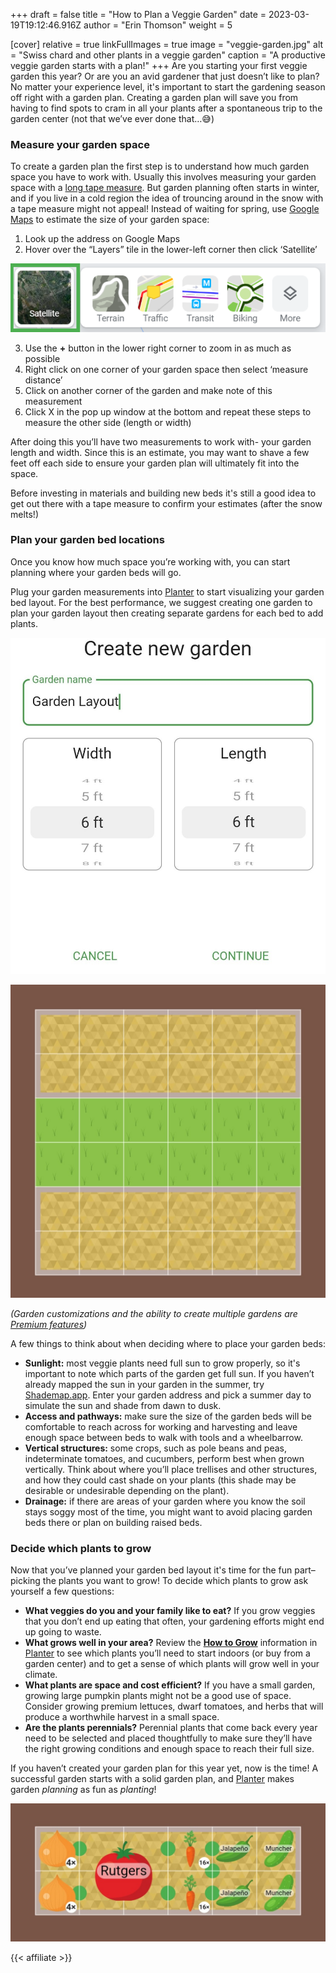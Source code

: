 +++
draft = false
title = "How to Plan a Veggie Garden"
date = 2023-03-19T19:12:46.916Z
author = "Erin Thomson"
weight = 5

[cover]
relative = true
linkFullImages = true
image = "veggie-garden.jpg"
alt = "Swiss chard and other plants in a veggie garden"
caption = "A productive veggie garden starts with a plan!"
+++
Are you starting your first veggie garden this year? Or are you an avid gardener that just doesn’t like to plan? No matter your experience level, it's important to start the gardening season off right with a garden plan. Creating a garden plan will save you from having to find spots to cram in all your plants after a spontaneous trip to the garden center (not that we’ve ever done that…😅)

### Measure your garden space

To create a garden plan the first step is to understand how much garden space you have to work with. Usually this involves measuring your garden space with a [long tape measure](https://www.amazon.com/AmazonBasics-Open-Reel-Fiberglass-Measure/dp/B07TGWZMVW/ref=sr_1_7?crid=2NVJCGSYWQSF7). But garden planning often starts in winter, and if you live in a cold region the idea of trouncing around in the snow with a tape measure might not appeal! Instead of waiting for spring, use [Google Maps](https://www.google.com/maps) to estimate the size of your garden space:

1. Look up the address on Google Maps
2. Hover over the “Layers” tile in the lower-left corner then click ‘Satellite’

![Screenshot of Google maps layers menu with Satellite highlighted](google-layers.png)

3. Use the **+** button in the lower right corner to zoom in as much as possible
4. Right click on one corner of your garden space then select ‘measure distance’
5. Click on another corner of the garden and make note of this measurement
6. Click X in the pop up window at the bottom and repeat these steps to measure the other side (length or width)

After doing this you’ll have two measurements to work with- your garden length and width. Since this is an estimate, you may want to shave a few feet off each side to ensure your garden plan will ultimately fit into the space.

Before investing in materials and building new beds it's still a good idea to get out there with a tape measure to confirm your estimates (after the snow melts!)



### Plan your garden bed locations

Once you know how much space you’re working with, you can start planning where your garden beds will go.

Plug your garden measurements into [Planter](https://planter.garden/) to start visualizing your garden bed layout. For the best performance, we suggest creating one garden to plan your garden layout then creating separate gardens for each bed to add plants.

![Screenshot of the Create new garden window in Planter](garden-setup.jpg)

![Screenshot of a garden bed layout in Planter](garden-layout.jpg)

*(Garden customizations and the ability to create multiple gardens are [Premium features](https://info.planter.garden/account/premium-subscription/))*

A few things to think about when deciding where to place your garden beds:

* **Sunlight:** most veggie plants need full sun to grow properly, so it's important to note which parts of the garden get full sun. If you haven’t already mapped the sun in your garden in the summer, try [Shademap.app](https://shademap.app/). Enter your garden address and pick a summer day to simulate the sun and shade from dawn to dusk.
* **Access and pathways:** make sure the size of the garden beds will be comfortable to reach across for working and harvesting and leave enough space between beds to walk with tools and a wheelbarrow.
* **Vertical structures:** some crops, such as pole beans and peas, indeterminate tomatoes, and cucumbers, perform best when grown vertically. Think about where you’ll place trellises and other structures, and how they could cast shade on your plants (this shade may be desirable or undesirable depending on the plant).
* **Drainage:** if there are areas of your garden where you know the soil stays soggy most of the time, you might want to avoid placing garden beds there or plan on building raised beds.

### Decide which plants to grow

Now that you’ve planned your garden bed layout it's time for the fun part– picking the plants you want to grow! To decide which plants to grow ask yourself a few questions:

* **What veggies do you and your family like to eat?** If you grow veggies that you don’t end up eating that often, your gardening efforts might end up going to waste.
* **What grows well in your area?** Review the **[How to Grow](https://info.planter.garden/plant-information/how-to-grow/)** information in [Planter](https://planter.garden/) to see which plants you’ll need to start indoors (or buy from a garden center) and to get a sense of which plants will grow well in your climate.
* **What plants are space and cost efficient?** If you have a small garden, growing large pumpkin plants might not be a good use of space. Consider growing premium lettuces, dwarf tomatoes, and herbs that will produce a worthwhile harvest in a small space.
* **Are the plants perennials?** Perennial plants that come back every year need to be selected and placed thoughtfully to make sure they’ll have the right growing conditions and enough space to reach their full size.

If you haven’t created your garden plan for this year yet, now is the time! A successful garden starts with a solid garden plan, and [Planter](https://planter.garden/) makes garden *planning* as fun as *planting*!

![Screenshot of a garden bed plan in Planter](garden-bed-1.jpg)

{{< affiliate >}}